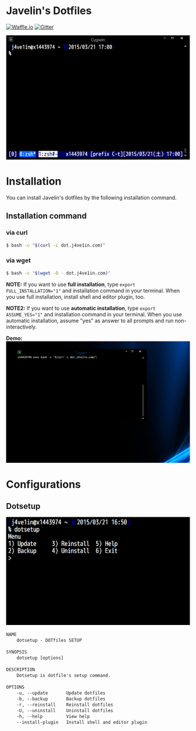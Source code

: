 # Javelin's Dotfiles

[![Waffle.io](https://img.shields.io/badge/task-Waffle.io-blue.svg?style=flat-square "Waffle.io")](https://waffle.io/j4ve1in/dotfiles)
[![Gitter](https://img.shields.io/badge/chat-Gitter-lightgrey.svg?style=flat-square "Gitter")](https://gitter.im/j4ve1in/dotfiles?utm_source=badge&utm_medium=badge&utm_campaign=pr-badge&utm_content=badge)

![Screenshot](/img/screenshot.png "Screenshot")

# Installation
You can install Javelin's dotfiles by the following installation command.
## Installation command
### via curl
```bash
$ bash -c "$(curl -L dot.j4ve1in.com)"
```

### via wget
```bash
$ bash -c "$(wget -O - dot.j4ve1in.com)"
```

**NOTE:** If you want to use **full installation**, type `export FULL_INSTALLATION="1"` and installation command in your terminal. When you use full installation, install shell and editor plugin, too.

**NOTE2:** If you want to use **automatic installation**, type `export ASSUME_YES="1"` and installation command in your terminal. When you use automatic installation, assume "yes" as answer to all prompts and run non-interactively.

**Demo:**
![Demo](/img/demo.gif "Demo")

# Configurations
## Dotsetup
![dotsetup](/img/dotsetup.png "dotsetup")

    NAME
        dotsetup - DOTfiles SETUP

    SYNOPSIS
        dotsetup [options]

    DESCRIPTION
        Dotsetup is dotfile's setup command.

    OPTIONS
        -u, --update       Update dotfiles
        -b, --backup       Backup dotfiles
        -r, --reinstall    Reinstall dotfiles
        -U, --uninstall    Uninstall dotfiles
        -h, --help         View help
        --install-plugin   Install shell and editor plugin
